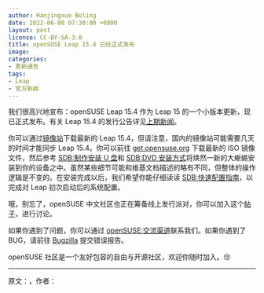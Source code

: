 ```yaml
---
author: Hanjingxue Boling
date: 2022-06-08 07:30:00 +0800
layout: post
license: CC-BY-SA-3.0
title: openSUSE Leap 15.4 已经正式发布
image: 
categories:
- 更新通告
tags:
- Leap
- 官方新闻
---
```


我们很高兴地宣布：openSUSE Leap 15.4 作为 Leap 15 的一个小版本更新，现已正式发布。有关 Leap 15.4 的发行公告详见[上期新闻](https://suse.org.cn/%E6%9B%B4%E6%96%B0%E9%80%9A%E5%91%8A/2022/05/28/openSUSE-Leap-15.4-%E5%8F%91%E8%A1%8C%E5%85%AC%E5%91%8A.html)。

你可以通过[镜像站](https://zh.opensuse.org/openSUSE:%E9%95%9C%E5%83%8F)下载最新的 Leap 15.4，但请注意，国内的镜像站可能需要几天的时间才能同步 Leap 15.4。你可以前往 [get.opensuse.org](https://get.opensuse.org/leap) 下载最新的 ISO 镜像文件，然后参考 [SDB:制作安装 U 盘](https://zh.opensuse.org/SDB:%E5%88%B6%E4%BD%9C%E5%AE%89%E8%A3%85_U_%E7%9B%98)和 [SDB:DVD 安装方式](https://zh.opensuse.org/SDB:DVD_%E5%AE%89%E8%A3%85%E6%96%B9%E5%BC%8F)将焕然一新的大蜥蜴安装到你的设备之中。虽然某些细节可能和维基文档描述的略有不同，但整体的操作逻辑是不变的。在安装完成以后，我们希望你能仔细读读 [SDB:快速配置指南](https://zh.opensuse.org/SDB:%E5%BF%AB%E9%80%9F%E9%85%8D%E7%BD%AE%E6%8C%87%E5%8D%97)，以完成对 Leap 初次启动后的系统配置。

哦，别忘了，openSUSE 中文社区也正在筹备线上发行派对，你可以加入这个[帖子](https://forum.suse.org.cn/t/topic/15049)，进行讨论。

如果你遇到了问题，你可以通过 [openSUSE:交流渠道](https://zh.opensuse.org/openSUSE:%E4%BA%A4%E6%B5%81%E6%B8%A0%E9%81%93#.E5.85.B3.E4.BA.8E.E7.AE.80.E4.BD.93.E4.B8.AD.E6.96.87)联系我们。如果你遇到了 BUG，请前往 [Bugzilla](https://bugzilla.opensuse.org/index.cgi) 提交错误报告。

openSUSE 社区是一个友好包容的自由与开源社区，欢迎你随时加入。😚

------

原文：[]()，作者：
